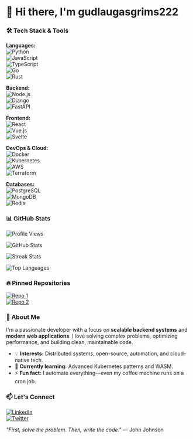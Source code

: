# 👋 Hi there, I'm gudlaugasgrims222  

### 🛠️ Tech Stack & Tools  
**Languages:**  
![Python](https://img.shields.io/badge/-Python-3776AB?logo=python&logoColor=white)  
![JavaScript](https://img.shields.io/badge/-JavaScript-F7DF1E?logo=javascript&logoColor=black)  
![TypeScript](https://img.shields.io/badge/-TypeScript-3178C6?logo=typescript&logoColor=white)  
![Go](https://img.shields.io/badge/-Go-00ADD8?logo=go&logoColor=white)  
![Rust](https://img.shields.io/badge/-Rust-000000?logo=rust&logoColor=white)  

**Backend:**  
![Node.js](https://img.shields.io/badge/-Node.js-339933?logo=node.js&logoColor=white)  
![Django](https://img.shields.io/badge/-Django-092E20?logo=django&logoColor=white)  
![FastAPI](https://img.shields.io/badge/-FastAPI-009688?logo=fastapi&logoColor=white)  

**Frontend:**  
![React](https://img.shields.io/badge/-React-61DAFB?logo=react&logoColor=black)  
![Vue.js](https://img.shields.io/badge/-Vue.js-4FC08D?logo=vue.js&logoColor=white)  
![Svelte](https://img.shields.io/badge/-Svelte-FF3E00?logo=svelte&logoColor=white)  

**DevOps & Cloud:**  
![Docker](https://img.shields.io/badge/-Docker-2496ED?logo=docker&logoColor=white)  
![Kubernetes](https://img.shields.io/badge/-Kubernetes-326CE5?logo=kubernetes&logoColor=white)  
![AWS](https://img.shields.io/badge/-AWS-232F3E?logo=amazon-aws&logoColor=white)  
![Terraform](https://img.shields.io/badge/-Terraform-7B42BC?logo=terraform&logoColor=white)  

**Databases:**  
![PostgreSQL](https://img.shields.io/badge/-PostgreSQL-4169E1?logo=postgresql&logoColor=white)  
![MongoDB](https://img.shields.io/badge/-MongoDB-47A248?logo=mongodb&logoColor=white)  
![Redis](https://img.shields.io/badge/-Redis-DC382D?logo=redis&logoColor=white)  

### 📊 GitHub Stats  

![Profile Views](https://komarev.com/ghpvc/?username=gudlaugasgrims222&label=Profile%20views&color=0e75b6&style=flat)  

![GitHub Stats](https://github-readme-stats.vercel.app/api?username=gudlaugasgrims222&show_icons=true&theme=radical&hide_border=true)  

![Streak Stats](https://github-readme-streak-stats.herokuapp.com/?user=gudlaugasgrims222&theme=radical&hide_border=true)  

![Top Languages](https://github-readme-stats.vercel.app/api/top-langs/?username=gudlaugasgrims222&layout=compact&theme=radical&hide_border=true)  

### 🔥 Pinned Repositories  

[![Repo 1](https://github-readme-stats.vercel.app/api/pin/?username=gudlaugasgrims222&repo=awesome-project&theme=radical)](https://github.com/gudlaugasgrims222/awesome-project)  
[![Repo 2](https://github-readme-stats.vercel.app/api/pin/?username=gudlaugasgrims222&repo=dev-tools&theme=radical)](https://github.com/gudlaugasgrims222/dev-tools)  

### 🚀 About Me  
I'm a passionate developer with a focus on **scalable backend systems** and **modern web applications**. I love solving complex problems, optimizing performance, and building clean, maintainable code.  

- 💡 **Interests:** Distributed systems, open-source, automation, and cloud-native tech.  
- 🌱 **Currently learning:** Advanced Kubernetes patterns and WASM.  
- ⚡ **Fun fact:** I automate everything—even my coffee machine runs on a cron job.  

### 📫 Let's Connect  
[![LinkedIn](https://img.shields.io/badge/-LinkedIn-0A66C2?logo=linkedin&logoColor=white)](https://linkedin.com/in/gudlaugasgrims222)  
[![Twitter](https://img.shields.io/badge/-Twitter-1DA1F2?logo=twitter&logoColor=white)](https://twitter.com/gudlaugasgrims222)  

*"First, solve the problem. Then, write the code."* — John Johnson
